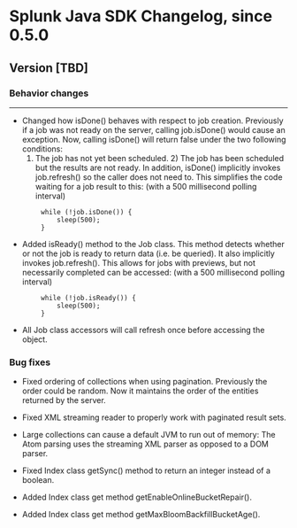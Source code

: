 # Splunk Java SDK Changelog, since 0.5.0

## Version [TBD]

### Behavior changes

********************************************************************************

* Changed how isDone() behaves with respect to job creation. Previously if a job
  was not ready on the server, calling job.isDone() would cause an exception.
  Now, calling isDone() will return false under the two following conditions:
  1) The job has not yet been scheduled. 2) The job has been scheduled but the
  results are not ready. In addition, isDone() implicitly invokes job.refresh()
  so the caller does not need to. This simplifies the code waiting for a job 
  result to this: (with a 500 millisecond polling interval)
```
        while (!job.isDone()) {
            sleep(500);
        }
```

* Added isReady() method to the Job class. This method detects whether or not 
  the job is ready to return data (i.e. be queried). It also implicitly invokes
  job.refresh(). This allows for jobs with previews, but not necessarily
  completed can be accessed: (with a 500 millisecond polling interval)
```
        while (!job.isReady()) {
            sleep(500);
        }
```

* All Job class accessors will call refresh once before accessing the object.

### Bug fixes

* Fixed ordering of collections when using pagination. Previously the order 
  could be random. Now it maintains the order of the entities returned by the 
  server.

* Fixed XML streaming reader to properly work with paginated result sets.

* Large collections can cause a default JVM to run out of memory: The Atom
  parsing uses the streaming XML parser as opposed to a DOM parser.

* Fixed Index class getSync() method to return an integer instead of a boolean.

* Added Index class get method getEnableOnlineBucketRepair().

* Added Index class get method getMaxBloomBackfillBucketAge().
